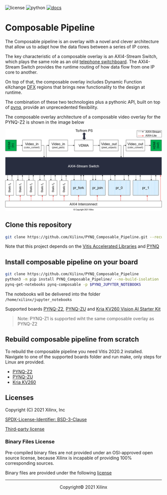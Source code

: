 ![license](https://img.shields.io/github/license/Xilinx/PYNQ_Composable_Pipeline?color=g) ![python](https://github.com/Xilinx/PYNQ_Composable_Pipeline/workflows/Python/badge.svg) [![docs](https://readthedocs.org/projects/pynq-composable/badge/?version=latest)](https://pynq-composable.readthedocs.io/en/latest/?badge=latest)


# Composable Pipeline

The Composable pipeline is an overlay with a novel and clever architecture that allow us to adapt how the data flows between a series of IP cores.

The key characteristic of a composable overlay is an AXI4-Stream Switch, which plays the same role as an old [telephone switchboard](https://en.wikipedia.org/wiki/Telephone_switchboard). The AXI4-Stream Switch provides the runtime routing of how data flow from one IP core to another.

On top of that, the composable overlay includes Dynamic Function eXchange [DFX](https://www.xilinx.com/products/design-tools/vivado/implementation/dynamic-function-exchange.html) regions that brings new functionality to the design at runtime.

The combination of these two technologies plus a pythonic API, built on top of [pynq](http://www.pynq.io/), provide an unprecedented flexibility.

The composable overlay architecture of a composable video overlay for the PYNQ-Z2 is shown in the image below

![](./pynq_composable/notebooks/img/cv-4pr.png)

## Clone this repository

```sh
git clone https://github.com/Xilinx/PYNQ_Composable_Pipeline.git --recursive
```

Note that this project depends on the [Vitis Accelerated Libraries](https://github.com/Xilinx/Vitis_Libraries) and [PYNQ](https://github.com/Xilinx/PYNQ)

## Install composable pipeline on your board

```sh
git clone https://github.com/Xilinx/PYNQ_Composable_Pipeline
python3 -m pip install PYNQ_Composable_Pipeline/ --no-build-isolation
pynq-get-notebooks pynq-composable -p $PYNQ_JUPYTER_NOTEBOOKS
```

The notebooks will be delivered into the folder `/home/xilinx/jupyter_notebooks`

Supported boards [PYNQ-Z2](https://www.tul.com.tw/ProductsPYNQ-Z2.html), [PYNQ-ZU](https://www.tul.com.tw/ProductsPYNQ-ZU.html) and [Kria KV260 Vision AI Starter Kit](https://www.xilinx.com/products/som/kria/kv260-vision-starter-kit.html)

> Note: PYNQ-Z1 is supported wiht the same composable overlay as PYNQ-Z2

## Rebuild composable pipeline from scratch

To rebuild the composable pipeline you need Vitis 2020.2 installed. Navigate to one of the supported boards folder and run make, only steps for Linux are provided.

* [PYNQ-Z2](boards/Pynq-Z2/README.md)
* [PYNQ-ZU](boards/Pynq-ZU/README.md)
* [Kria KV260](boards/KV260/README.md)

## Licenses

Copyright (C) 2021 Xilinx, Inc

[SPDX-License-Identifier: BSD-3-Clause](LICENSE.md)

[Third-party license](THIRD_PARTY_LIC)

### Binary Files License

Pre-compiled binary files are not provided under an OSI-approved open source license, because Xilinx is incapable of providing 100% corresponding sources.

Binary files are provided under the following [license](boards/Pynq-Z2/LICENSE)

------------------------------------------------------
<p align="center">Copyright&copy; 2021 Xilinx</p>